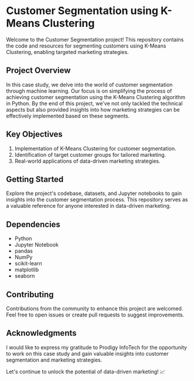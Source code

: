# Customer Segmentation using K-Means Clustering

Welcome to the Customer Segmentation project! This repository contains the code and resources for segmenting customers using K-Means Clustering, enabling targeted marketing strategies.

## Project Overview

In this case study, we delve into the world of customer segmentation through machine learning. Our focus is on simplifying the process of achieving customer segmentation using the K-Means Clustering algorithm in Python. By the end of this project, we've not only tackled the technical aspects but also provided insights into how marketing strategies can be effectively implemented based on these segments.

## Key Objectives

1. Implementation of K-Means Clustering for customer segmentation.
2. Identification of target customer groups for tailored marketing.
3. Real-world applications of data-driven marketing strategies.

## Getting Started

Explore the project's codebase, datasets, and Jupyter notebooks to gain insights into the customer segmentation process. This repository serves as a valuable reference for anyone interested in data-driven marketing.

## Dependencies

- Python
- Jupyter Notebook
- pandas
- NumPy
- scikit-learn
- matplotlib
- seaborn

## Contributing

Contributions from the community to enhance this project are welcomed. Feel free to open issues or create pull requests to suggest improvements.

## Acknowledgments

I would like to express my gratitude to Prodigy InfoTech for the opportunity to work on this case study and gain valuable insights into customer segmentation and marketing strategies.

Let's continue to unlock the potential of data-driven marketing! 📈
